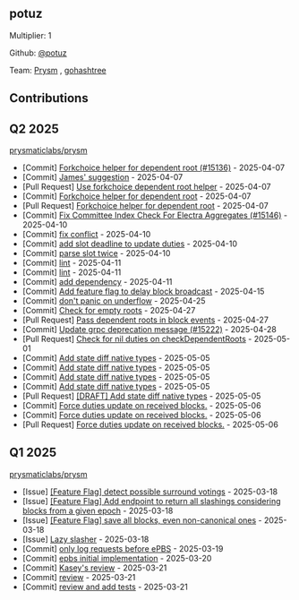 
## potuz
Multiplier: 1

Github: [@potuz](https://github.com/potuz)

Team: [Prysm](https://github.com/Prysmaticlabs/Prysm/pulls?q=author%3Apotuz) , [gohashtree](https://github.com/prysmaticlabs/gohashtree/pulls?q=author%3Apotuz)

## Contributions

## Q2 2025


[prysmaticlabs/prysm](https://github.com/prysmaticlabs/prysm)
* [Commit] [Forkchoice helper for dependent root (#15136)](https://github.com/prysmaticlabs/prysm/commit/0d7d9bd5fc1cd2c51ee37f25b2cd578893c455c9) - 2025-04-07
* [Commit] [James' suggestion](https://github.com/prysmaticlabs/prysm/commit/4e4700b9be34d7dbfd36f58e2606b39f480a0fcc) - 2025-04-07
* [Pull Request] [Use forkchoice dependent root helper](https://github.com/prysmaticlabs/prysm/pull/15137) - 2025-04-07
* [Commit] [Forkchoice helper for dependent root](https://github.com/prysmaticlabs/prysm/commit/b4ed6ab4558555d337c0a942cbf44ad7fe94cef2) - 2025-04-07
* [Pull Request] [Forkchoice helper for dependent root](https://github.com/prysmaticlabs/prysm/pull/15136) - 2025-04-07
* [Commit] [Fix Committee Index Check For Electra Aggregates (#15146)](https://github.com/OffchainLabs/prysm/commit/81019ef17396ec46bb413cd5f325df79f5adcd56) - 2025-04-10
* [Commit] [fix conflict](https://github.com/OffchainLabs/prysm/commit/f60394e6758da7785b7606e1df4d584400a44d8b) - 2025-04-10
* [Commit] [add slot deadline to update duties](https://github.com/OffchainLabs/prysm/commit/2d5ad13545f71d0c98fa26ff27789a2d74bb89c4) - 2025-04-10
* [Commit] [parse slot twice](https://github.com/OffchainLabs/prysm/commit/d6f44bb0825e3634c93e669bc158b3dcdbbaa67f) - 2025-04-10
* [Commit] [lint](https://github.com/OffchainLabs/prysm/commit/1b6beec4f56e6b307e18a10dcb16d9437bc7fda6) - 2025-04-11
* [Commit] [lint](https://github.com/OffchainLabs/prysm/commit/0b93ca341ae760027ac751ce9003b1c6b9e2c0d8) - 2025-04-11
* [Commit] [add dependency](https://github.com/OffchainLabs/prysm/commit/44499216aa1d8ac659e8f1a533da4a02fc6c4e0f) - 2025-04-11
* [Commit] [Add feature flag to delay block broadcast](https://github.com/OffchainLabs/prysm/commit/0c69601014aa30a9abf5c2167968ab4cfc74c46b) - 2025-04-15
* [Commit] [don't panic on underflow](https://github.com/OffchainLabs/prysm/commit/aa06ce5e0e227b8240788e3b52cb38757420da7f) - 2025-04-25
* [Commit] [Check for empty roots](https://github.com/OffchainLabs/prysm/commit/39133cad8d3af8c2e70ddd519ae1b1d3757f22d3) - 2025-04-27
* [Pull Request] [Pass dependent roots in block events](https://github.com/OffchainLabs/prysm/pull/15227) - 2025-04-27
* [Commit] [Update grpc deprecation message (#15222)](https://github.com/OffchainLabs/prysm/commit/efaf6649e7b88cf1b90ba3c8536d5c509ce93858) - 2025-04-28
* [Pull Request] [Check for nil duties on checkDependentRoots](https://github.com/OffchainLabs/prysm/pull/15241) - 2025-05-01
* [Commit] [Add state diff native types](https://github.com/OffchainLabs/prysm/commit/c461552ccad99865c024a4ee33be266f497233cc) - 2025-05-05
* [Commit] [Add state diff native types](https://github.com/OffchainLabs/prysm/commit/d9f600165bbbdfca551c6d930fc81c6356e41aad) - 2025-05-05
* [Commit] [Add state diff native types](https://github.com/OffchainLabs/prysm/commit/0c8c7c1082bd8def9bfd9eaa90973ba266f6f006) - 2025-05-05
* [Commit] [Add state diff native types](https://github.com/OffchainLabs/prysm/commit/5a7298e2c5f3fdbc3d98970058bad3d2ff7b85d6) - 2025-05-05
* [Pull Request] [[DRAFT] Add state diff native types](https://github.com/OffchainLabs/prysm/pull/15250) - 2025-05-05
* [Commit] [Force duties update on received blocks.](https://github.com/OffchainLabs/prysm/commit/d8d859ddfcc5e103d18dda07d1c27eb3315f852d) - 2025-05-06
* [Commit] [Force duties update on received blocks.](https://github.com/OffchainLabs/prysm/commit/046d1211671ade64797349d7e9ffecac6b724b5c) - 2025-05-06
* [Pull Request] [Force duties update on received blocks.](https://github.com/OffchainLabs/prysm/pull/15251) - 2025-05-06
## Q1 2025

[prysmaticlabs/prysm](https://github.com/prysmaticlabs/prysm)
* [Issue] [[Feature Flag] detect possible surround votings](https://github.com/prysmaticlabs/prysm/issues/15069) - 2025-03-18
* [Issue] [[Feature Flag] Add endpoint to return all slashings considering blocks from a given epoch](https://github.com/prysmaticlabs/prysm/issues/15068) - 2025-03-18
* [Issue] [[Feature Flag] save all blocks, even non-canonical ones](https://github.com/prysmaticlabs/prysm/issues/15067) - 2025-03-18
* [Issue] [Lazy slasher](https://github.com/prysmaticlabs/prysm/issues/15066) - 2025-03-18
* [Commit] [only log requests before ePBS](https://github.com/prysmaticlabs/prysm/commit/f9feb4276ac7ab8f620a89f5740f03e19f933edf) - 2025-03-19
* [Commit] [epbs initial implementation](https://github.com/prysmaticlabs/prysm/commit/d6978e64f1121d1db51421048b042adc3636fa3d) - 2025-03-20
* [Commit] [Kasey's review](https://github.com/prysmaticlabs/prysm/commit/b163560c941a8d5ba3d128d3cacea89c0da86cf2) - 2025-03-21
* [Commit] [review](https://github.com/prysmaticlabs/prysm/commit/3fff01f6cb9074adb77a8ba89c51c686d8a8be40) - 2025-03-21
* [Commit] [review and add tests](https://github.com/prysmaticlabs/prysm/commit/82b844ffe96f7f6fca4db3c2b712528d85839ddc) - 2025-03-21
